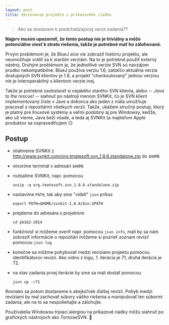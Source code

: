 ```yaml
---
layout: post
title: Verzovanie projektu z príkazového riadku
---
```


> Ako sa dostanem k predchádzajúcej verzii zadania??

**Najprv musím upozorniť, že tento postup nie je triviálny a môže potenciálne viesť k strate riešenia, takže je potrebné mať ho zálohované.**

Prvým problémom je, že BlueJ síce vie zobraziť históriu projektu, ale neumožňuje vrátiť sa k starším verziám. Na to je potrebné použiť externý nástroj. Druhým problémom je, že jednotlivé verzie SVN sú navzájom prudko nekompatibilné. BlueJ používa verziu 1.6, zatiaľčo aktuálna verzia dostupných SVN klientov je 1.8, a projekt "checkoutovaný" jednou verziou nie je interoperabilný s klientom verzie inej.

Takže je potrebné zaobstarať si nejakého starého SVN klienta, alebo -- _Java to the rescue!_ -- siahnuť po nástroji menom SVNKit, čo je SVN klient implementovaný čiste v Jave a dokonca ako jeden z mála umožňuje pracovať s repozitármi všetkych verzií. Takže, ukážem stručný postup, ktorý je platný pre linuxové systémy a veľmi podobný aj pre Windowsy, keďže, ako už vieme, Java beží všade, a teda aj SVNKit (a majiteľom Apple produktov sa ospravedlňujem :smirk:

## Postup

* stiahneme SVNKit z <http://www.svnkit.com/org.tmatesoft.svn_1.8.6.standalone.zip> do `$HOME`
* otvoríme terminál v adresári `$HOME`
* rozbalíme SVNKit, napr. pomocou 

      unzip -q org.tmatesoft.svn_1.8.6.standalone.zip

* nastavíme `PATH`, tak aby sme "videli" `jsvn` príkaz

      export PATH=$HOME/svnkit-1.8.6/bin:$PATH

* prejdeme do adresára s projektom

      cd pb162-2014

* funkčnosť si môžeme overiť napr. pomocou `jsvn info`, mali by sa nám zobraziť informácie o repozitári
môžeme si pozrieť zoznam revízií pomocou `jsvn log`
* konečne sa môžme pohybovať medzi revíziami projektu pomocou identifikátorov revízií. Ako vidno z logu, 1. iterácia je 71, druhá iterácia je 72.
* na stav zadania prvej iterácie by sme sa mali dostať pomocou 

      jsvn up -r71

​Rovnako sa potom dostaneme k akejkoľvek ďalšej revízii. Pohyb medzi revíziami by mal zachovať súbory vášho riešenia a manipulovať len súbormi zadania, ale na to sa nespoliehajte a zálohujte.

​Používatelia Windowsu trpiaci alergiou na príkazové riadky môžu siahnuť po grafických nástrojoch ako TortoiseSVN. :turtle: